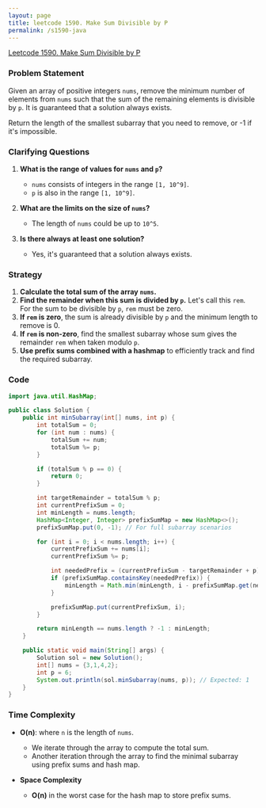 ```yaml
---
layout: page
title: leetcode 1590. Make Sum Divisible by P
permalink: /s1590-java
---
```

[Leetcode 1590. Make Sum Divisible by P](https://algoadvance.github.io/algoadvance/l1590)
### Problem Statement

Given an array of positive integers `nums`, remove the minimum number of elements from `nums` such that the sum of the remaining elements is divisible by `p`. It is guaranteed that a solution always exists.

Return the length of the smallest subarray that you need to remove, or -1 if it's impossible.

### Clarifying Questions

1. **What is the range of values for `nums` and `p`?**
   - `nums` consists of integers in the range `[1, 10^9]`.
   - `p` is also in the range `[1, 10^9]`.

2. **What are the limits on the size of `nums`?**
   - The length of `nums` could be up to `10^5`.

3. **Is there always at least one solution?**
   - Yes, it's guaranteed that a solution always exists.

### Strategy

1. **Calculate the total sum of the array `nums`.**
2. **Find the remainder when this sum is divided by `p`.** Let's call this `rem`. For the sum to be divisible by `p`, `rem` must be zero.
3. **If `rem` is zero**, the sum is already divisible by `p` and the minimum length to remove is 0.
4. **If `rem` is non-zero**, find the smallest subarray whose sum gives the remainder `rem` when taken modulo `p`.
5. **Use prefix sums combined with a hashmap** to efficiently track and find the required subarray.

### Code

```java
import java.util.HashMap;

public class Solution {
    public int minSubarray(int[] nums, int p) {
        int totalSum = 0;
        for (int num : nums) {
            totalSum += num;
            totalSum %= p;
        }

        if (totalSum % p == 0) {
            return 0;
        }

        int targetRemainder = totalSum % p;
        int currentPrefixSum = 0;
        int minLength = nums.length;
        HashMap<Integer, Integer> prefixSumMap = new HashMap<>();
        prefixSumMap.put(0, -1); // For full subarray scenarios

        for (int i = 0; i < nums.length; i++) {
            currentPrefixSum += nums[i];
            currentPrefixSum %= p;

            int neededPrefix = (currentPrefixSum - targetRemainder + p) % p;
            if (prefixSumMap.containsKey(neededPrefix)) {
                minLength = Math.min(minLength, i - prefixSumMap.get(neededPrefix));
            }

            prefixSumMap.put(currentPrefixSum, i);
        }

        return minLength == nums.length ? -1 : minLength;
    }

    public static void main(String[] args) {
        Solution sol = new Solution();
        int[] nums = {3,1,4,2};
        int p = 6;
        System.out.println(sol.minSubarray(nums, p)); // Expected: 1
    }
}
```

### Time Complexity

- **O(n)**: where `n` is the length of `nums`. 
  - We iterate through the array to compute the total sum.
  - Another iteration through the array to find the minimal subarray using prefix sums and hash map.

- **Space Complexity**
  - **O(n)** in the worst case for the hash map to store prefix sums.